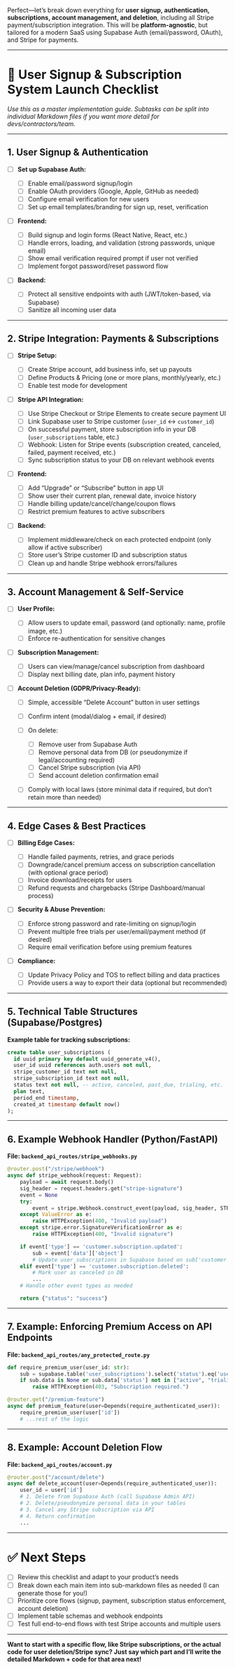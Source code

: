 Perfect—let’s break down everything for **user signup, authentication, subscriptions, account management, and deletion**, including all Stripe payment/subscription integration. This will be **platform-agnostic**, but tailored for a modern SaaS using Supabase Auth (email/password, OAuth), and Stripe for payments.

---

# 📝 User Signup & Subscription System Launch Checklist

*Use this as a master implementation guide. Subtasks can be split into individual Markdown files if you want more detail for devs/contractors/team.*

---

## 1. User Signup & Authentication

* [ ] **Set up Supabase Auth:**

  * [ ] Enable email/password signup/login
  * [ ] Enable OAuth providers (Google, Apple, GitHub as needed)
  * [ ] Configure email verification for new users
  * [ ] Set up email templates/branding for sign up, reset, verification

* [ ] **Frontend:**

  * [ ] Build signup and login forms (React Native, React, etc.)
  * [ ] Handle errors, loading, and validation (strong passwords, unique email)
  * [ ] Show email verification required prompt if user not verified
  * [ ] Implement forgot password/reset password flow

* [ ] **Backend:**

  * [ ] Protect all sensitive endpoints with auth (JWT/token-based, via Supabase)
  * [ ] Sanitize all incoming user data

---

## 2. Stripe Integration: Payments & Subscriptions

* [ ] **Stripe Setup:**

  * [ ] Create Stripe account, add business info, set up payouts
  * [ ] Define Products & Pricing (one or more plans, monthly/yearly, etc.)
  * [ ] Enable test mode for development

* [ ] **Stripe API Integration:**

  * [ ] Use Stripe Checkout or Stripe Elements to create secure payment UI
  * [ ] Link Supabase user to Stripe customer (`user_id` <-> `customer_id`)
  * [ ] On successful payment, store subscription info in your DB (`user_subscriptions` table, etc.)
  * [ ] Webhook: Listen for Stripe events (subscription created, canceled, failed, payment received, etc.)
  * [ ] Sync subscription status to your DB on relevant webhook events

* [ ] **Frontend:**

  * [ ] Add “Upgrade” or “Subscribe” button in app UI
  * [ ] Show user their current plan, renewal date, invoice history
  * [ ] Handle billing update/cancel/change/coupon flows
  * [ ] Restrict premium features to active subscribers

* [ ] **Backend:**

  * [ ] Implement middleware/check on each protected endpoint (only allow if active subscriber)
  * [ ] Store user’s Stripe customer ID and subscription status
  * [ ] Clean up and handle Stripe webhook errors/failures

---

## 3. Account Management & Self-Service

* [ ] **User Profile:**

  * [ ] Allow users to update email, password (and optionally: name, profile image, etc.)
  * [ ] Enforce re-authentication for sensitive changes

* [ ] **Subscription Management:**

  * [ ] Users can view/manage/cancel subscription from dashboard
  * [ ] Display next billing date, plan info, payment history

* [ ] **Account Deletion (GDPR/Privacy-Ready):**

  * [ ] Simple, accessible “Delete Account” button in user settings
  * [ ] Confirm intent (modal/dialog + email, if desired)
  * [ ] On delete:

    * [ ] Remove user from Supabase Auth
    * [ ] Remove personal data from DB (or pseudonymize if legal/accounting required)
    * [ ] Cancel Stripe subscription (via API)
    * [ ] Send account deletion confirmation email
  * [ ] Comply with local laws (store minimal data if required, but don’t retain more than needed)

---

## 4. Edge Cases & Best Practices

* [ ] **Billing Edge Cases:**

  * [ ] Handle failed payments, retries, and grace periods
  * [ ] Downgrade/cancel premium access on subscription cancellation (with optional grace period)
  * [ ] Invoice download/receipts for users
  * [ ] Refund requests and chargebacks (Stripe Dashboard/manual process)

* [ ] **Security & Abuse Prevention:**

  * [ ] Enforce strong password and rate-limiting on signup/login
  * [ ] Prevent multiple free trials per user/email/payment method (if desired)
  * [ ] Require email verification before using premium features

* [ ] **Compliance:**

  * [ ] Update Privacy Policy and TOS to reflect billing and data practices
  * [ ] Provide users a way to export their data (optional but recommended)

---

## 5. Technical Table Structures (Supabase/Postgres)

**Example table for tracking subscriptions:**

```sql
create table user_subscriptions (
  id uuid primary key default uuid_generate_v4(),
  user_id uuid references auth.users not null,
  stripe_customer_id text not null,
  stripe_subscription_id text not null,
  status text not null, -- active, canceled, past_due, trialing, etc.
  plan text,
  period_end timestamp,
  created_at timestamp default now()
);
```

---

## 6. Example Webhook Handler (Python/FastAPI)

**File: `backend_api_routes/stripe_webhooks.py`**

```python
@router.post("/stripe/webhook")
async def stripe_webhook(request: Request):
    payload = await request.body()
    sig_header = request.headers.get("stripe-signature")
    event = None
    try:
        event = stripe.Webhook.construct_event(payload, sig_header, STRIPE_WEBHOOK_SECRET)
    except ValueError as e:
        raise HTTPException(400, "Invalid payload")
    except stripe.error.SignatureVerificationError as e:
        raise HTTPException(400, "Invalid signature")

    if event['type'] == 'customer.subscription.updated':
        sub = event['data']['object']
        # Update user_subscriptions in Supabase based on sub['customer'] and sub['status']
    elif event['type'] == 'customer.subscription.deleted':
        # Mark user as canceled in DB
        ...
    # Handle other event types as needed

    return {"status": "success"}
```

---

## 7. Example: Enforcing Premium Access on API Endpoints

**File: `backend_api_routes/any_protected_route.py`**

```python
def require_premium_user(user_id: str):
    sub = supabase.table('user_subscriptions').select('status').eq('user_id', user_id).single().execute()
    if sub.data is None or sub.data['status'] not in ["active", "trialing"]:
        raise HTTPException(403, "Subscription required.")

@router.get("/premium-feature")
async def premium_feature(user=Depends(require_authenticated_user)):
    require_premium_user(user['id'])
    # ...rest of the logic
```

---

## 8. Example: Account Deletion Flow

**File: `backend_api_routes/account.py`**

```python
@router.post("/account/delete")
async def delete_account(user=Depends(require_authenticated_user)):
    user_id = user['id']
    # 1. Delete from Supabase Auth (call Supabase Admin API)
    # 2. Delete/pseudonymize personal data in your tables
    # 3. Cancel any Stripe subscription via API
    # 4. Return confirmation
    ...
```

---

# ✅ Next Steps

* [ ] Review this checklist and adapt to your product’s needs
* [ ] Break down each main item into sub-markdown files as needed (I can generate those for you!)
* [ ] Prioritize core flows (signup, payment, subscription status enforcement, account deletion)
* [ ] Implement table schemas and webhook endpoints
* [ ] Test full end-to-end flows with test Stripe accounts and multiple users

---

**Want to start with a specific flow, like Stripe subscriptions, or the actual code for user deletion/Stripe sync?
Just say which part and I’ll write the detailed Markdown + code for that area next!**
